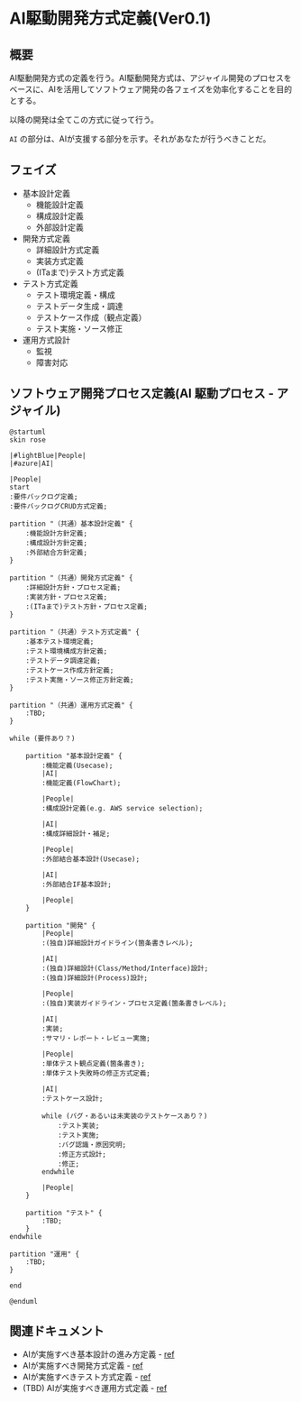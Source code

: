 # AI駆動開発方式定義(Ver0.1)

## 概要
AI駆動開発方式の定義を行う。AI駆動開発方式は、アジャイル開発のプロセスをベースに、AIを活用してソフトウェア開発の各フェイズを効率化することを目的とする。

以降の開発は全てこの方式に従って行う。

`AI` の部分は、AIが支援する部分を示す。それがあなたが行うべきことだ。

## フェイズ

- 基本設計定義
    - 機能設計定義
    - 構成設計定義
    - 外部設計定義
- 開発方式定義
    - 詳細設計方式定義
    - 実装方式定義
    - (ITaまで)テスト方式定義
- テスト方式定義
    - テスト環境定義・構成
    - テストデータ生成・調達
    - テストケース作成（観点定義）
    - テスト実施・ソース修正
- 運用方式設計
    - 監視
    - 障害対応

## ソフトウェア開発プロセス定義(AI 駆動プロセス - アジャイル)

```plantuml
@startuml
skin rose

|#lightBlue|People|
|#azure|AI|

|People|
start
:要件バックログ定義;
:要件バックログCRUD方式定義;

partition "（共通）基本設計定義" {
    :機能設計方針定義;
    :構成設計方針定義;
    :外部結合方針定義;
}

partition "（共通）開発方式定義" {
    :詳細設計方針・プロセス定義;
    :実装方針・プロセス定義;
    :(ITaまで)テスト方針・プロセス定義;
}

partition "（共通）テスト方式定義" {
    :基本テスト環境定義;
    :テスト環境構成方針定義;
    :テストデータ調達定義;
    :テストケース作成方針定義;
    :テスト実施・ソース修正方針定義;
}

partition "（共通）運用方式定義" {
    :TBD;
}

while (要件あり？)
    
    partition "基本設計定義" {
        :機能定義(Usecase);
        |AI|
        :機能定義(FlowChart);
        
        |People|
        :構成設計定義(e.g. AWS service selection);
        
        |AI|
        :構成詳細設計・補足;
        
        |People|
        :外部結合基本設計(Usecase);
        
        |AI|
        :外部結合IF基本設計;

        |People|
    }

    partition "開発" {
        |People|
        :(独自)詳細設計ガイドライン(箇条書きレベル);
        
        |AI|
        :(独自)詳細設計(Class/Method/Interface)設計;
        :(独自)詳細設計(Process)設計;
        
        |People|        
        :(独自)実装ガイドライン・プロセス定義(箇条書きレベル);
        
        |AI|
        :実装;
        :サマリ・レポート・レビュー実施;
        
        |People|
        :単体テスト観点定義(箇条書き);
        :単体テスト失敗時の修正方式定義;
        
        |AI|
        :テストケース設計;
        
        while (バグ・あるいは未実装のテストケースあり？)
            :テスト実装;
            :テスト実施;
            :バグ認識・原因究明;
            :修正方式設計;
            :修正;
        endwhile
        
        |People|
    }

    partition "テスト" {
        :TBD;
    }
endwhile

partition "運用" {
    :TBD;
}

end

@enduml
```

## 関連ドキュメント

- AIが実施すべき基本設計の進み方定義 - [ref](./01.BasicDesign.md)
- AIが実施すべき開発方式定義 - [ref](./02.DevProcess.md)
- AIが実施すべきテスト方式定義 - [ref](./03.TestProcess.md)
- (TBD) AIが実施すべき運用方式定義 - [ref](./04.OperationsProcess.md)